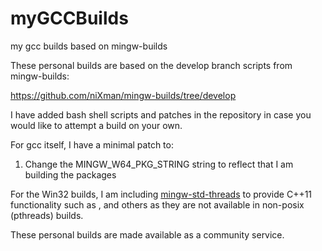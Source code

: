 # myGCCBuilds
my gcc builds based on mingw-builds

These personal builds are based on the develop branch scripts from mingw-builds:

https://github.com/niXman/mingw-builds/tree/develop

I have added bash shell scripts and patches in the repository in case you would like to attempt a build on your own.

For gcc itself, I have a minimal patch to:

1) Change the MINGW_W64_PKG_STRING string to reflect that I am building the packages

For the Win32 builds, I am including [mingw-std-threads](https://github.com/Jamaika1/mingw_std_threads) to provide C++11 functionality such as <thread>, <mutex> and others as they are not available in non-posix (pthreads) builds.

These personal builds are made available as a community service.

